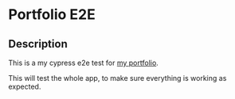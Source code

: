 # Portfolio E2E

## Description
This is a my cypress e2e test for [my portfolio](https://github.com/hcabel/hcabel-monorepo/tree/DEV/apps/frontend/hugomeet).

This will test the whole app, to make sure everything is working as expected.